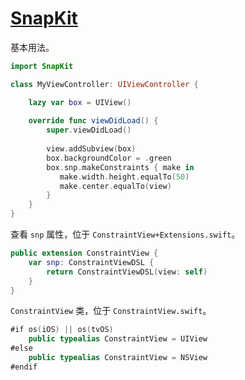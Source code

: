 # [SnapKit](https://github.com/SnapKit/SnapKit)

基本用法。
```swift
import SnapKit

class MyViewController: UIViewController {

    lazy var box = UIView()
    
    override func viewDidLoad() {
        super.viewDidLoad()
        
        view.addSubview(box)
        box.backgroundColor = .green
        box.snp.makeConstraints { make in
           make.width.height.equalTo(50)
           make.center.equalTo(view)
        }
    }
}
```

查看 `snp` 属性，位于 `ConstraintView+Extensions.swift`。
```swift
public extension ConstraintView {
    var snp: ConstraintViewDSL {
        return ConstraintViewDSL(view: self)
    }
}
```

`ConstraintView` 类，位于 `ConstraintView.swift`。
```swift
#if os(iOS) || os(tvOS)
    public typealias ConstraintView = UIView
#else
    public typealias ConstraintView = NSView
#endif
```


